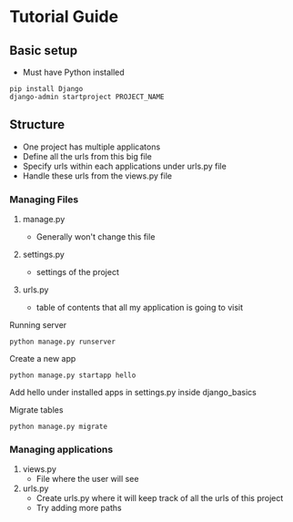 # Tutorial Guide

## Basic setup 
- Must have Python installed
```
pip install Django
django-admin startproject PROJECT_NAME
```

## Structure
- One project has multiple applicatons
- Define all the urls from this big file 
- Specify urls within each applications under urls.py file 
- Handle these urls from the views.py file 

### Managing Files
1. manage.py
    - Generally won't change this file

2. settings.py
    - settings of the project 

3. urls.py 
    - table of contents that all my application is going to visit 

Running server
```
python manage.py runserver
```

Create a new app 
```
python manage.py startapp hello
```
Add hello under installed apps in settings.py inside django_basics

Migrate tables 
```
python manage.py migrate
```

### Managing applications
1. views.py
    - File where the user will see
2. urls.py
    - Create urls.py where it will keep track of all the urls of this project 
    - Try adding more paths 
